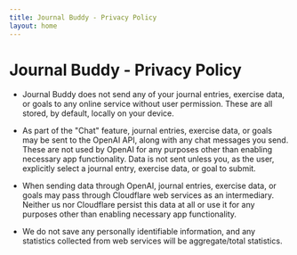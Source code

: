 ```yaml
---
title: Journal Buddy - Privacy Policy
layout: home
---
```

# Journal Buddy - Privacy Policy

- Journal Buddy does not send any of your journal entries, exercise data, or goals to any online service without user permission. These are all stored, by default, locally on your device.

- As part of the "Chat" feature, journal entries, exercise data, or goals may be sent to the OpenAI API, along with any chat messages you send. These are not used by OpenAI for any purposes other than enabling necessary app functionality. Data is not sent unless you, as the user, explicitly select a journal entry, exercise data, or goal to submit.

- When sending data through OpenAI, journal entries, exercise data, or goals may pass through Cloudflare web services as an intermediary. Neither us nor Cloudflare persist this data at all or use it for any purposes other than enabling necessary app functionality.

- We do not save any personally identifiable information, and any statistics collected from web services will be aggregate/total statistics.
